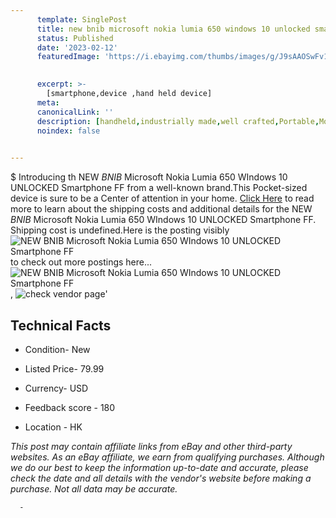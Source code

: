 ```yaml
---
      template: SinglePost
      title: new bnib microsoft nokia lumia 650 windows 10 unlocked smartphone ff
      status: Published
      date: '2023-02-12'
      featuredImage: 'https://i.ebayimg.com/thumbs/images/g/J9sAAOSwFv1jOQAu/s-l225.jpg'
       

      excerpt: >-
        [smartphone,device ,hand held device]
      meta:
      canonicalLink: ''
      description: [handheld,industrially made,well crafted,Portable,Mobile,Compact,Convenient,Lightweight,Maneuverable,Man-portable,Miniature,Carriable,Hand-held,Light,Holdable,Transportable,Mobile device,Pocket-sized,On-the-go,Wireless,Cordless,Compact size,Convenient size, smartphone,device ,hand held device]
      noindex: false
      

---
```

$
      Introducing th NEW *BNIB*  Microsoft Nokia Lumia 650 WIndows 10 UNLOCKED Smartphone FF from a well-known brand.This Pocket-sized device  is sure to be a Center of attention  in your home. [Click Here](https://www.ebay.com/itm/364000707661?hash=item54c022044d%3Ag%3AJ9sAAOSwFv1jOQAu&mkevt=1&mkcid=1&mkrid=711-53200-19255-0&campid=%253CePNCampaignId%253E&customid=%253CreferenceId%253E&toolid=10049) to read more to learn about the shipping costs and additional details for the NEW *BNIB*  Microsoft Nokia Lumia 650 WIndows 10 UNLOCKED Smartphone FF. Shipping cost is undefined.Here is the posting visibly ![NEW *BNIB*  Microsoft Nokia Lumia 650 WIndows 10 UNLOCKED Smartphone FF](https://i.ebayimg.com/thumbs/images/g/J9sAAOSwFv1jOQAu/s-l225.jpg) to check out more postings here... ![NEW *BNIB*  Microsoft Nokia Lumia 650 WIndows 10 UNLOCKED Smartphone FF](https://i.ebayimg.com/images/g/J9sAAOSwFv1jOQAu/s-l1200.jpg), ![check vendor page]()'

      

 ## Technical Facts 



     
      

 - Condition- New 


      

 - Listed Price- 79.99 


      

 - Currency- USD 


      

 - Feedback score - 180 


      

 - Location - HK 


      
      

 *_This post may contain affiliate links from eBay and other third-party websites. As an eBay affiliate, we earn from qualifying purchases. Although we do our best to keep the information up-to-date and accurate, please check the date and all details with the vendor's website before making a purchase. Not all data may be accurate._*




      -

